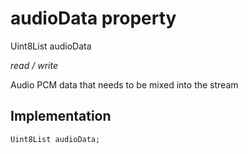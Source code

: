 


# audioData property







Uint8List audioData
  
_<span class="feature">read / write</span>_



<p>Audio PCM data that needs to be mixed into the stream</p>



## Implementation

```dart
Uint8List audioData;
```








